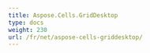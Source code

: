 ```yaml
---
title: Aspose.Cells.GridDesktop
type: docs
weight: 230
url: /fr/net/aspose-cells-griddesktop/
---
```



